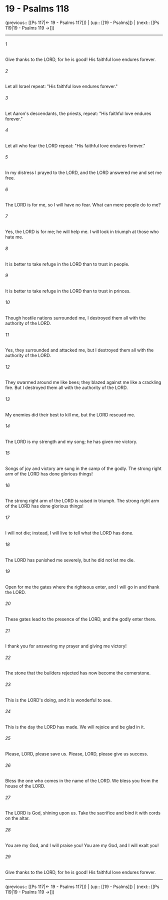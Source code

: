 # 19 - Psalms 118

(previous:: [[Ps 117|← 19 - Psalms 117]]) | (up:: [[19 - Psalms]]) | (next:: [[Ps 119|19 - Psalms 119 →]])

***


###### 1 
Give thanks to the LORD, for he is good! His faithful love endures forever. 

###### 2 
Let all Israel repeat: "His faithful love endures forever." 

###### 3 
Let Aaron's descendants, the priests, repeat: "His faithful love endures forever." 

###### 4 
Let all who fear the LORD repeat: "His faithful love endures forever." 

###### 5 
In my distress I prayed to the LORD, and the LORD answered me and set me free. 

###### 6 
The LORD is for me, so I will have no fear. What can mere people do to me? 

###### 7 
Yes, the LORD is for me; he will help me. I will look in triumph at those who hate me. 

###### 8 
It is better to take refuge in the LORD than to trust in people. 

###### 9 
It is better to take refuge in the LORD than to trust in princes. 

###### 10 
Though hostile nations surrounded me, I destroyed them all with the authority of the LORD. 

###### 11 
Yes, they surrounded and attacked me, but I destroyed them all with the authority of the LORD. 

###### 12 
They swarmed around me like bees; they blazed against me like a crackling fire. But I destroyed them all with the authority of the LORD. 

###### 13 
My enemies did their best to kill me, but the LORD rescued me. 

###### 14 
The LORD is my strength and my song; he has given me victory. 

###### 15 
Songs of joy and victory are sung in the camp of the godly. The strong right arm of the LORD has done glorious things! 

###### 16 
The strong right arm of the LORD is raised in triumph. The strong right arm of the LORD has done glorious things! 

###### 17 
I will not die; instead, I will live to tell what the LORD has done. 

###### 18 
The LORD has punished me severely, but he did not let me die. 

###### 19 
Open for me the gates where the righteous enter, and I will go in and thank the LORD. 

###### 20 
These gates lead to the presence of the LORD, and the godly enter there. 

###### 21 
I thank you for answering my prayer and giving me victory! 

###### 22 
The stone that the builders rejected has now become the cornerstone. 

###### 23 
This is the LORD's doing, and it is wonderful to see. 

###### 24 
This is the day the LORD has made. We will rejoice and be glad in it. 

###### 25 
Please, LORD, please save us. Please, LORD, please give us success. 

###### 26 
Bless the one who comes in the name of the LORD. We bless you from the house of the LORD. 

###### 27 
The LORD is God, shining upon us. Take the sacrifice and bind it with cords on the altar. 

###### 28 
You are my God, and I will praise you! You are my God, and I will exalt you! 

###### 29 
Give thanks to the LORD, for he is good! His faithful love endures forever.

***

(previous:: [[Ps 117|← 19 - Psalms 117]]) | (up:: [[19 - Psalms]]) | (next:: [[Ps 119|19 - Psalms 119 →]])
